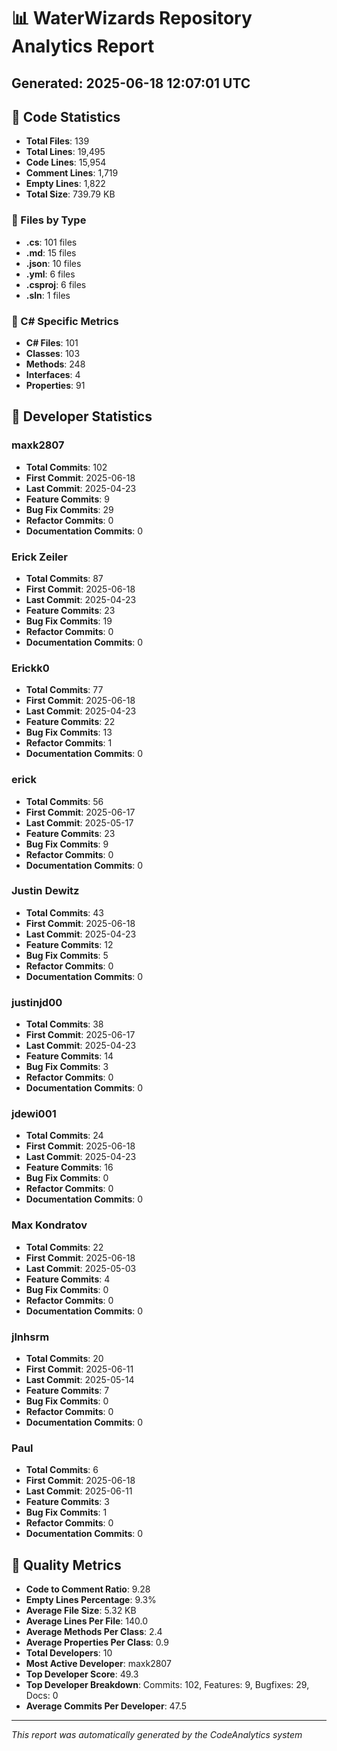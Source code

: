 # 📊 WaterWizards Repository Analytics Report
## Generated: 2025-06-18 12:07:01 UTC

## 📝 Code Statistics
- **Total Files**: 139
- **Total Lines**: 19,495
- **Code Lines**: 15,954
- **Comment Lines**: 1,719
- **Empty Lines**: 1,822
- **Total Size**: 739.79 KB

### 📁 Files by Type
- **.cs**: 101 files
- **.md**: 15 files
- **.json**: 10 files
- **.yml**: 6 files
- **.csproj**: 6 files
- **.sln**: 1 files

### 🔧 C# Specific Metrics
- **C# Files**: 101
- **Classes**: 103
- **Methods**: 248
- **Interfaces**: 4
- **Properties**: 91

## 👥 Developer Statistics
### maxk2807
- **Total Commits**: 102
- **First Commit**: 2025-06-18
- **Last Commit**: 2025-04-23
- **Feature Commits**: 9
- **Bug Fix Commits**: 29
- **Refactor Commits**: 0
- **Documentation Commits**: 0

### Erick Zeiler
- **Total Commits**: 87
- **First Commit**: 2025-06-18
- **Last Commit**: 2025-04-23
- **Feature Commits**: 23
- **Bug Fix Commits**: 19
- **Refactor Commits**: 0
- **Documentation Commits**: 0

### Erickk0
- **Total Commits**: 77
- **First Commit**: 2025-06-18
- **Last Commit**: 2025-04-23
- **Feature Commits**: 22
- **Bug Fix Commits**: 13
- **Refactor Commits**: 1
- **Documentation Commits**: 0

### erick
- **Total Commits**: 56
- **First Commit**: 2025-06-17
- **Last Commit**: 2025-05-17
- **Feature Commits**: 23
- **Bug Fix Commits**: 9
- **Refactor Commits**: 0
- **Documentation Commits**: 0

### Justin Dewitz
- **Total Commits**: 43
- **First Commit**: 2025-06-18
- **Last Commit**: 2025-04-23
- **Feature Commits**: 12
- **Bug Fix Commits**: 5
- **Refactor Commits**: 0
- **Documentation Commits**: 0

### justinjd00
- **Total Commits**: 38
- **First Commit**: 2025-06-17
- **Last Commit**: 2025-04-23
- **Feature Commits**: 14
- **Bug Fix Commits**: 3
- **Refactor Commits**: 0
- **Documentation Commits**: 0

### jdewi001
- **Total Commits**: 24
- **First Commit**: 2025-06-18
- **Last Commit**: 2025-04-23
- **Feature Commits**: 16
- **Bug Fix Commits**: 0
- **Refactor Commits**: 0
- **Documentation Commits**: 0

### Max Kondratov
- **Total Commits**: 22
- **First Commit**: 2025-06-18
- **Last Commit**: 2025-05-03
- **Feature Commits**: 4
- **Bug Fix Commits**: 0
- **Refactor Commits**: 0
- **Documentation Commits**: 0

### jlnhsrm
- **Total Commits**: 20
- **First Commit**: 2025-06-11
- **Last Commit**: 2025-05-14
- **Feature Commits**: 7
- **Bug Fix Commits**: 0
- **Refactor Commits**: 0
- **Documentation Commits**: 0

### Paul
- **Total Commits**: 6
- **First Commit**: 2025-06-18
- **Last Commit**: 2025-06-11
- **Feature Commits**: 3
- **Bug Fix Commits**: 1
- **Refactor Commits**: 0
- **Documentation Commits**: 0

## 🎯 Quality Metrics
- **Code to Comment Ratio**: 9.28
- **Empty Lines Percentage**: 9.3%
- **Average File Size**: 5.32 KB
- **Average Lines Per File**: 140.0
- **Average Methods Per Class**: 2.4
- **Average Properties Per Class**: 0.9
- **Total Developers**: 10
- **Most Active Developer**: maxk2807
- **Top Developer Score**: 49.3
- **Top Developer Breakdown**: Commits: 102, Features: 9, Bugfixes: 29, Docs: 0
- **Average Commits Per Developer**: 47.5

---
*This report was automatically generated by the CodeAnalytics system*
